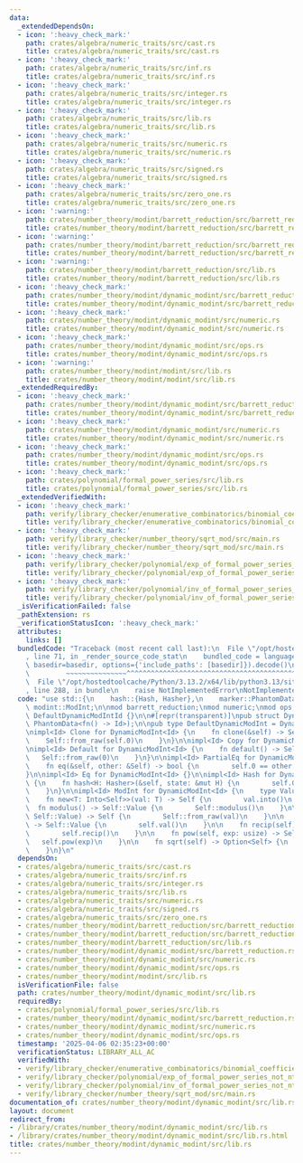 ```yaml
---
data:
  _extendedDependsOn:
  - icon: ':heavy_check_mark:'
    path: crates/algebra/numeric_traits/src/cast.rs
    title: crates/algebra/numeric_traits/src/cast.rs
  - icon: ':heavy_check_mark:'
    path: crates/algebra/numeric_traits/src/inf.rs
    title: crates/algebra/numeric_traits/src/inf.rs
  - icon: ':heavy_check_mark:'
    path: crates/algebra/numeric_traits/src/integer.rs
    title: crates/algebra/numeric_traits/src/integer.rs
  - icon: ':heavy_check_mark:'
    path: crates/algebra/numeric_traits/src/lib.rs
    title: crates/algebra/numeric_traits/src/lib.rs
  - icon: ':heavy_check_mark:'
    path: crates/algebra/numeric_traits/src/numeric.rs
    title: crates/algebra/numeric_traits/src/numeric.rs
  - icon: ':heavy_check_mark:'
    path: crates/algebra/numeric_traits/src/signed.rs
    title: crates/algebra/numeric_traits/src/signed.rs
  - icon: ':heavy_check_mark:'
    path: crates/algebra/numeric_traits/src/zero_one.rs
    title: crates/algebra/numeric_traits/src/zero_one.rs
  - icon: ':warning:'
    path: crates/number_theory/modint/barrett_reduction/src/barrett_reduction_32.rs
    title: crates/number_theory/modint/barrett_reduction/src/barrett_reduction_32.rs
  - icon: ':warning:'
    path: crates/number_theory/modint/barrett_reduction/src/barrett_reduction_64.rs
    title: crates/number_theory/modint/barrett_reduction/src/barrett_reduction_64.rs
  - icon: ':warning:'
    path: crates/number_theory/modint/barrett_reduction/src/lib.rs
    title: crates/number_theory/modint/barrett_reduction/src/lib.rs
  - icon: ':heavy_check_mark:'
    path: crates/number_theory/modint/dynamic_modint/src/barrett_reduction.rs
    title: crates/number_theory/modint/dynamic_modint/src/barrett_reduction.rs
  - icon: ':heavy_check_mark:'
    path: crates/number_theory/modint/dynamic_modint/src/numeric.rs
    title: crates/number_theory/modint/dynamic_modint/src/numeric.rs
  - icon: ':heavy_check_mark:'
    path: crates/number_theory/modint/dynamic_modint/src/ops.rs
    title: crates/number_theory/modint/dynamic_modint/src/ops.rs
  - icon: ':warning:'
    path: crates/number_theory/modint/modint/src/lib.rs
    title: crates/number_theory/modint/modint/src/lib.rs
  _extendedRequiredBy:
  - icon: ':heavy_check_mark:'
    path: crates/number_theory/modint/dynamic_modint/src/barrett_reduction.rs
    title: crates/number_theory/modint/dynamic_modint/src/barrett_reduction.rs
  - icon: ':heavy_check_mark:'
    path: crates/number_theory/modint/dynamic_modint/src/numeric.rs
    title: crates/number_theory/modint/dynamic_modint/src/numeric.rs
  - icon: ':heavy_check_mark:'
    path: crates/number_theory/modint/dynamic_modint/src/ops.rs
    title: crates/number_theory/modint/dynamic_modint/src/ops.rs
  - icon: ':heavy_check_mark:'
    path: crates/polynomial/formal_power_series/src/lib.rs
    title: crates/polynomial/formal_power_series/src/lib.rs
  _extendedVerifiedWith:
  - icon: ':heavy_check_mark:'
    path: verify/library_checker/enumerative_combinatorics/binomial_coefficient_prime_mod/src/main.rs
    title: verify/library_checker/enumerative_combinatorics/binomial_coefficient_prime_mod/src/main.rs
  - icon: ':heavy_check_mark:'
    path: verify/library_checker/number_theory/sqrt_mod/src/main.rs
    title: verify/library_checker/number_theory/sqrt_mod/src/main.rs
  - icon: ':heavy_check_mark:'
    path: verify/library_checker/polynomial/exp_of_formal_power_series_not_ntt_friendly/src/main.rs
    title: verify/library_checker/polynomial/exp_of_formal_power_series_not_ntt_friendly/src/main.rs
  - icon: ':heavy_check_mark:'
    path: verify/library_checker/polynomial/inv_of_formal_power_series_not_ntt_friendly/src/main.rs
    title: verify/library_checker/polynomial/inv_of_formal_power_series_not_ntt_friendly/src/main.rs
  _isVerificationFailed: false
  _pathExtension: rs
  _verificationStatusIcon: ':heavy_check_mark:'
  attributes:
    links: []
  bundledCode: "Traceback (most recent call last):\n  File \"/opt/hostedtoolcache/Python/3.13.2/x64/lib/python3.13/site-packages/onlinejudge_verify/documentation/build.py\"\
    , line 71, in _render_source_code_stat\n    bundled_code = language.bundle(stat.path,\
    \ basedir=basedir, options={'include_paths': [basedir]}).decode()\n          \
    \         ~~~~~~~~~~~~~~~^^^^^^^^^^^^^^^^^^^^^^^^^^^^^^^^^^^^^^^^^^^^^^^^^^^^^^^^^^^^^^^^^^\n\
    \  File \"/opt/hostedtoolcache/Python/3.13.2/x64/lib/python3.13/site-packages/onlinejudge_verify/languages/rust.py\"\
    , line 288, in bundle\n    raise NotImplementedError\nNotImplementedError\n"
  code: "use std::{\n    hash::{Hash, Hasher},\n    marker::PhantomData,\n};\n\nuse\
    \ modint::ModInt;\n\nmod barrett_reduction;\nmod numeric;\nmod ops;\n\npub enum\
    \ DefaultDynamicModIntId {}\n\n#[repr(transparent)]\npub struct DynamicModInt<Id>(u32,\
    \ PhantomData<fn() -> Id>);\n\npub type DefaultDynamicModInt = DynamicModInt<DefaultDynamicModIntId>;\n\
    \nimpl<Id> Clone for DynamicModInt<Id> {\n    fn clone(&self) -> Self {\n    \
    \    Self::from_raw(self.0)\n    }\n}\n\nimpl<Id> Copy for DynamicModInt<Id> {}\n\
    \nimpl<Id> Default for DynamicModInt<Id> {\n    fn default() -> Self {\n     \
    \   Self::from_raw(0)\n    }\n}\n\nimpl<Id> PartialEq for DynamicModInt<Id> {\n\
    \    fn eq(&self, other: &Self) -> bool {\n        self.0 == other.0\n    }\n\
    }\n\nimpl<Id> Eq for DynamicModInt<Id> {}\n\nimpl<Id> Hash for DynamicModInt<Id>\
    \ {\n    fn hash<H: Hasher>(&self, state: &mut H) {\n        self.0.hash(state);\n\
    \    }\n}\n\nimpl<Id> ModInt for DynamicModInt<Id> {\n    type Value = u32;\n\n\
    \    fn new<T: Into<Self>>(val: T) -> Self {\n        val.into()\n    }\n\n  \
    \  fn modulus() -> Self::Value {\n        Self::modulus()\n    }\n\n    fn from_raw(val:\
    \ Self::Value) -> Self {\n        Self::from_raw(val)\n    }\n\n    fn val(self)\
    \ -> Self::Value {\n        self.val()\n    }\n\n    fn recip(self) -> Self {\n\
    \        self.recip()\n    }\n\n    fn pow(self, exp: usize) -> Self {\n     \
    \   self.pow(exp)\n    }\n\n    fn sqrt(self) -> Option<Self> {\n        self.sqrt()\n\
    \    }\n}\n"
  dependsOn:
  - crates/algebra/numeric_traits/src/cast.rs
  - crates/algebra/numeric_traits/src/inf.rs
  - crates/algebra/numeric_traits/src/integer.rs
  - crates/algebra/numeric_traits/src/lib.rs
  - crates/algebra/numeric_traits/src/numeric.rs
  - crates/algebra/numeric_traits/src/signed.rs
  - crates/algebra/numeric_traits/src/zero_one.rs
  - crates/number_theory/modint/barrett_reduction/src/barrett_reduction_32.rs
  - crates/number_theory/modint/barrett_reduction/src/barrett_reduction_64.rs
  - crates/number_theory/modint/barrett_reduction/src/lib.rs
  - crates/number_theory/modint/dynamic_modint/src/barrett_reduction.rs
  - crates/number_theory/modint/dynamic_modint/src/numeric.rs
  - crates/number_theory/modint/dynamic_modint/src/ops.rs
  - crates/number_theory/modint/modint/src/lib.rs
  isVerificationFile: false
  path: crates/number_theory/modint/dynamic_modint/src/lib.rs
  requiredBy:
  - crates/polynomial/formal_power_series/src/lib.rs
  - crates/number_theory/modint/dynamic_modint/src/barrett_reduction.rs
  - crates/number_theory/modint/dynamic_modint/src/numeric.rs
  - crates/number_theory/modint/dynamic_modint/src/ops.rs
  timestamp: '2025-04-06 02:35:23+00:00'
  verificationStatus: LIBRARY_ALL_AC
  verifiedWith:
  - verify/library_checker/enumerative_combinatorics/binomial_coefficient_prime_mod/src/main.rs
  - verify/library_checker/polynomial/exp_of_formal_power_series_not_ntt_friendly/src/main.rs
  - verify/library_checker/polynomial/inv_of_formal_power_series_not_ntt_friendly/src/main.rs
  - verify/library_checker/number_theory/sqrt_mod/src/main.rs
documentation_of: crates/number_theory/modint/dynamic_modint/src/lib.rs
layout: document
redirect_from:
- /library/crates/number_theory/modint/dynamic_modint/src/lib.rs
- /library/crates/number_theory/modint/dynamic_modint/src/lib.rs.html
title: crates/number_theory/modint/dynamic_modint/src/lib.rs
---
```

